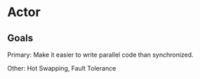 Actor
=====

Goals
-----

Primary: Make it easier to write parallel code than synchronized.

Other: Hot Swapping, Fault Tolerance
